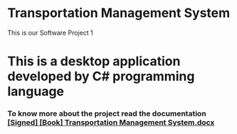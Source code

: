 # Transportation Management System
This is our Software Project 1

# This is a desktop application developed by C# programming language

### To know more about the project read the documentation [[Signed] [Book] Transportation Management System.docx](https://github.com/TajbiurShahriorRimon/TransportationManagementSystem/files/7134162/Signed.Book.Transportation.Management.System.docx)

